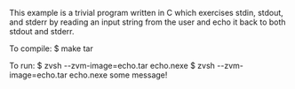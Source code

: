 This example is a trivial program written in C which exercises stdin, stdout,
and stderr by reading an input string from the user and echo it back to both
stdout and stderr.

To compile:
    $ make tar

To run:
    $ zvsh --zvm-image=echo.tar echo.nexe
    $ zvsh --zvm-image=echo.tar echo.nexe some message!
